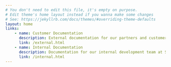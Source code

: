 ```yaml
---
# You don't need to edit this file, it's empty on purpose.
# Edit theme's home layout instead if you wanna make some changes
# See: https://jekyllrb.com/docs/themes/#overriding-theme-defaults
layout: home
links: 
    - name: Customer Documentation
      description: External documentation for our partners and customers
      link: /external.html
    - name: Internal Documentation
      description: Documentation for our internal development team at Spare Labs 
      link: /internal.html
---
```



